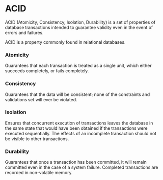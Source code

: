 # ACID

ACID (Atomicity, Consistency, Isolation, Durability) is a set of properties of database transactions intended to guarantee validity even in the event of errors and failures.

ACID is a property commonly found in relational databases.

### Atomicity

Guarantees that each transaction is treated as a single unit, which either succeeds completely, or fails completely.

### Consistency

Guarantees that the data will be consistent; none of the constraints and validations set will ever be violated.

### Isolation

Ensures that concurrent execution of transactions leaves the database in the same state that would have been obtained if the transactions were executed sequentially. The effects of an incomplete transaction should not be visible to other transactions.

### Durability

Guarantees that once a transaction has been committed, it will remain committed even in the case of a system failure. Completed transactions are recorded in non-volatile memory.

